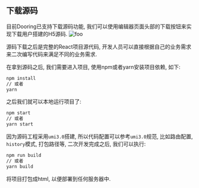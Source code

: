 <!--
 * @Date: 2021-01-17 14:26:00
 * @LastEditors: xuxiaoxi
 * @LastEditTime: 2021-05-17 21:32:58
 * @FilePath: /github-app-design/doc/zh/guide/functionRealization/saveJson.md
-->
## 下载源码
目前Dooring已支持下载源码功能, 我们可以使用编辑器页面头部的下载按钮来实现下载用户搭建的H5源码.
<img src="../../../img/functionRealization/down.png" alt="foo">

源码下载之后是完整的React项目源代码, 开发人员可以直接根据自己的业务需求来二次编写代码来满足不同的业务需求.

在拿到源码之后, 我们需要进入项目, 使用npm或者yarn安装项目依赖, 如下:

``` bash
npm install
// 或者
yarn
```

之后我们就可以本地运行项目了:

``` bash
npm start
// 或者
yarn start
```

因为源码工程采用`umi3.0`搭建, 所以代码配置可以参考`umi3.0`规范, 比如路由配置, `history`模式, 打包路径等, 二次开发完成之后, 我们可以执行:
``` bash
npm run build
// 或者
yarn build
```
将项目打包成html, 以便部署到任何服务器中.